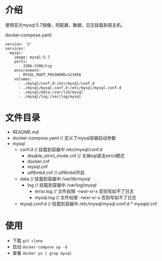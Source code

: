 # 介绍
使用官方mysql:5.7镜像，将配置，数据，日志挂载到宿主机。

docker-compose.yaml
```
version: '2'
services:
  mysql:
    image: mysql:5.7
    ports:
      - 3306:3306/tcp
    environment:
      - MYSQL_ROOT_PASSWORD=123456
    volumes:
      - ./mysql/conf.d:/etc/mysql/conf.d
      - ./mysql/mysql.conf.d:/etc/mysql/mysql.conf.d
      - ./mysql/data:/var/lib/mysql
      - ./mysql/log:/var/log/mysql
```
# 文件目录
* README.md 
* docker-compose.yaml   // 定义了mysql容器启动参数
* mysql
    * conf.d   // 挂载到容器中 /etc/mysql/conf.d
        * disable_strict_mode.cnf   // 关掉sql语法strict模式
        * docker.cnf
        * mysql.cnf
        * utf8mb4.cnf     // utf8mb4开启
    * data    // 挂载到容器中  /var/lib/mysql
        * log     // 挂载到容器中  /var/log/mysql
            * error.log      // 文件权限 -rwxr-xr-x  否则写如不了日志
            * mysql.log      // 文件权限 -rwxr-xr-x  否则写如不了日志
    * mysql.conf.d    // 挂载到容器中  /etc/mysql/mysql.conf.d
            * mysqld.cnf
# 使用
* 下载
```git clone ```
* 启动
```docker-compose up -d```
* 查看
```docker ps | grep mysql```

